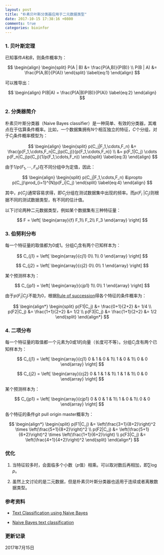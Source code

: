 ```yaml
---
layout: post
title: "朴素贝叶斯分类器应用于二元数据类型"
date: 2017-10-15 17:38:16 +0800
comments: true
categories: bioinfor
---
```


<script type="text/x-mathjax-config">
MathJax.Hub.Config({
TeX: { equationNumbers: { autoNumber: "AMS" } }
});
</script>

### 1. 贝叶斯定理 ###

已知事件$A$和$B$，则条件概率为：

<!--more-->

$$
\begin{align}
\begin{split}
P(A | B) &= \frac{P(A,B)}{P(B)} \\
P(B | A) &= \frac{P(A,B)}{P(A)}
\end{split}
\label{eq:1}
\end{align}
$$

可以推导出：

$$
\begin{align}
P(B|A) = \frac{P(A|B)P(B)}{P(A)}
\label{eq:2}
\end{align}
$$

### 2. 分类器简介 ###

朴素贝叶斯分类器（Naive Bayes classifier）是一种简单、有效的分类器，其难点在于估算条件概率。比如，一个数据集拥有$N$个相互独立的特征，$C$个分组，对于$C_j$条件概率模型为：

$$
\begin{align}
\begin{split}
p(C_j|F_1,\cdots,F_n) &= \frac{p(F_1,\cdots,F_n|C_j)p(C_j)}{p(F_1,\cdots,F_n)} \\
&= p(F_1|C_j) \cdots p(F_n|C_j)p(C_j)(1/p(F_1,\cdots,F_n))
\end{split}
\label{eq:3}
\end{align}
$$

由于$1/p(F_1,\cdots,F_n)$在不同分组中为定值，因此：

$$
\begin{align}
\begin{split}
p(C_j|F_1,\cdots,F_n) &\propto p(C_j)\prod_{i=1}^{N}p(F_i|C_j)
\end{split}
\label{eq:4}
\end{align}
$$

其中，$p(C_j)$通常容易求得，即$C_j$分组在测试数据集中出现的频率。而$p(F_i\ \vert C_j)$则根据不同的测试数据类型，有不同的估计值。

以下讨论两种二元数据类型，例如某个数据集有三种特征量：

$$
F = 
\left[
\begin{array}{f}
F_1\\
F_2\\
F_3
\end{array}
\right]
$$

### 3. 伯努利分布 ###

每一个特征量的取值都为$0$或$1$。分组$C_j$含有两个已知样本为：

$$
C_{j1} = 
\left[
\begin{array}{cj1}
0\\
1\\
0
\end{array}
\right]
$$

$$
C_{j2} = 
\left[
\begin{array}{cj2}
0\\
0\\
1
\end{array}
\right]
$$

某个预测样本为：

$$
C_{jp1} = 
\left[
\begin{array}{cjp1}
1\\
0\\
1
\end{array}
\right]
$$

由于$p(F_i \vert C_j)$不能为0，根据[Rule of succession](https://en.wikipedia.org/wiki/Rule_of_succession)得各个特征的条件概率为：

$$
\begin{align*}
\begin{split}
p(F1|C_j) &= \frac{0+1}{2+2} &= 1/4 \\
p(F2|C_j) &= \frac{1+1}{2+2} &= 1/2 \\
p(F3|C_j) &= \frac{1+1}{2+2} &= 1/2
\end{split}
\end{align*}
$$

### 4. 二项分布 ###

每一个特征量的取值都一个元素为$0$或$1$的向量（长度可不等）。分组$C_j$含有两个已知样本为：

$$
C_{j1} = 
\left[
\begin{array}{cj1}
0 & 1 & 0 & 1\\
1 & 0 & 1\\
0 & 0
\end{array}
\right]
$$

$$
C_{j2} = 
\left[
\begin{array}{cj2}
0 & 1 & 1 & 1\\
1 & 1 & 1\\
0 & 0
\end{array}
\right]
$$

某个预测样本为：

$$
C_{jp1} = 
\left[
\begin{array}{cjp1}
0 & 0 & 1 & 1\\
1 & 0 & 1\\
0 & 0
\end{array}
\right]
$$

各个特征的条件git pull origin master概率为：

$$
\begin{align*}
\begin{split}
p(F1|C_j) &= \left(\frac{3+1}{8+2}\right)^2 \times \left(\frac{5+1}{8+2}\right)^2 \\
p(F2|C_j) &= \left(\frac{5+1}{6+2}\right)^2 \times \left(\frac{1+1}{6+2}\right) \\
p(F3|C_j) &= \left(\frac{4+1}{4+2}\right)^2
\end{split}
\end{align*}
$$

### 优化 ###

1. 当特征较多时，会面临多个小数（$p$值）相乘。可以取对数后再相加，即$\sum\log{p}$。

2. 虽然上文讨论的是二元数据，但是朴素贝叶斯分类器也适用于连续或者离散数据类型。

### 参考资料 ###

* [Text Classification using Naive Bayes](https://www.inf.ed.ac.uk/teaching/courses/inf2b/learnnotes/inf2b-learn-note07-2up.pdf) 

* [Naive Bayes text classification](https://nlp.stanford.edu/IR-book/html/htmledition/naive-bayes-text-classification-1.html) 


### 更新记录 ###

2017年7月15日

